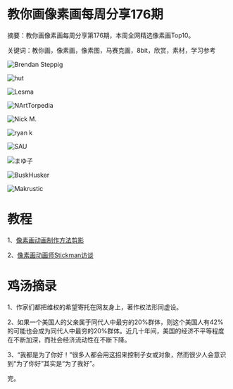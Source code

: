 # 教你画像素画每周分享176期

摘要：教你画像素画每周分享第176期，本周全网精选像素画Top10。

关键词：教你画，像素画，像素图，马赛克画，8bit，欣赏，素材，学习参考

![Brendan Steppig](https://tva1.sinaimg.cn/large/e6c9d24ely1h0m7zy6unkj20ys0u0ack.jpg)

![hut](https://tva1.sinaimg.cn/large/e6c9d24ely1h0m7zyqb09j214x0u0tco.jpg)

![Lesma](https://tva1.sinaimg.cn/large/e6c9d24ely1h0m7zz6v8pj20u0140acq.jpg)

![NArtTorpedia](https://tva1.sinaimg.cn/large/e6c9d24ely1h0m801n7m4j20u00u00ux.jpg)

![Nick M.](https://tva1.sinaimg.cn/large/e6c9d24ely1h0m802h9eyj20w00sg76b.jpg)

![ryan k](https://tva1.sinaimg.cn/large/e6c9d24ely1h0m802ywdvj20qo0zkjro.jpg)

![SAU](https://tva1.sinaimg.cn/large/e6c9d24ely1h0m7zznu6cj20pl0y3dnf.jpg)

![まゆ子](https://tva1.sinaimg.cn/large/e6c9d24ely1h0m800lakdj20rs0rs77j.jpg)

![BuskHusker](https://tva1.sinaimg.cn/large/e6c9d24ely1h0m800af23j214k0msq4p.jpg)

![Makrustic](https://tva1.sinaimg.cn/large/e6c9d24ely1h0m8014gb5j20rb0xcq7m.jpg)

# 教程

1、[像素画动画制作方法剪影](https://mp.weixin.qq.com/s/Ityzv-NlzTqQDhf79zHmIg)

2、[像素画动画师Stickman访谈](https://mp.weixin.qq.com/s/-qNIGeOF3ZLC6LvVbV4Flg)

# 鸡汤摘录

1、作家们都把维权的希望寄托在网友身上，著作权法形同虚设。

2、如果一个美国人的父亲属于同代人中最穷的20%群体，则这个美国人有42%的可能也会成为同代人中最穷的20%群体。近几十年间，美国的经济不平等程度在不断加深，而社会经济流动性在不断下降。

3、“我都是为了你好！”很多人都会用这招来控制子女或对象，然而很少人会意识到“为了你好”其实是“为了我好”。

完。